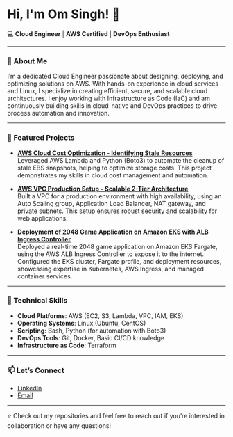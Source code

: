 # Hi, I'm Om Singh! 👋

💻 **Cloud Engineer** | **AWS Certified** | **DevOps Enthusiast**

---

### 🌟 About Me  
I’m a dedicated Cloud Engineer passionate about designing, deploying, and optimizing solutions on AWS. With hands-on experience in cloud services and Linux, I specialize in creating efficient, secure, and scalable cloud architectures. I enjoy working with Infrastructure as Code (IaC) and am continuously building skills in cloud-native and DevOps practices to drive process automation and innovation.

---

### 🚀 Featured Projects  
- **[AWS Cloud Cost Optimization - Identifying Stale Resources](https://github.com/Omsingh88/AWS-Cloud-Cost-Optimization---Identifying-Stale-Resources)**  
   Leveraged AWS Lambda and Python (Boto3) to automate the cleanup of stale EBS snapshots, helping to optimize storage costs. This project demonstrates my skills in cloud cost management and automation.
  
- **[AWS VPC Production Setup - Scalable 2-Tier Architecture](https://github.com/Omsingh88/AWS---VPC-Public-Private-Subnet-Configuration-in-Production-)**  
   Built a VPC for a production environment with high availability, using an Auto Scaling group, Application Load Balancer, NAT gateway, and private subnets. This setup ensures robust security and scalability for web applications.

- **[Deployment of 2048 Game Application on Amazon EKS with ALB Ingress Controller](https://github.com/Omsingh88/Deployment-of-2048-Game-Application-on-Amazon-EKS-Using-ALB-Ingress-Controller-)**  
   Deployed a real-time 2048 game application on Amazon EKS Fargate, using the AWS ALB Ingress Controller to expose it to the internet. Configured the EKS cluster, Fargate profile, and deployment resources, showcasing expertise in Kubernetes, AWS Ingress, and managed container services.

---

### 🔧 Technical Skills  
- **Cloud Platforms**: AWS (EC2, S3, Lambda, VPC, IAM, EKS)
- **Operating Systems**: Linux (Ubuntu, CentOS)  
- **Scripting**: Bash, Python (for automation with Boto3)  
- **DevOps Tools**: Git, Docker, Basic CI/CD knowledge  
- **Infrastructure as Code**: Terraform

---

### 📫 Let’s Connect  
- [LinkedIn](https://www.linkedin.com/in/om-singh01)  
- [Email](mailto:omsingh51300@gmail.com)

---

⭐ Check out my repositories and feel free to reach out if you’re interested in collaboration or have any questions!
